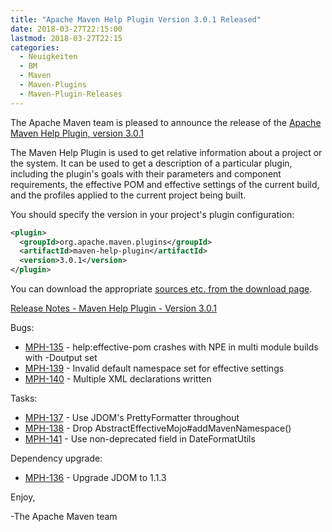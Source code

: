 ```yaml
---
title: "Apache Maven Help Plugin Version 3.0.1 Released"
date: 2018-03-27T22:15:00
lastmod: 2018-03-27T22:15
categories:
  - Neuigkeiten
  - BM
  - Maven
  - Maven-Plugins
  - Maven-Plugin-Releases
---
```

The Apache Maven team is pleased to announce the release of the 
[Apache Maven Help Plugin, version 3.0.1](https://maven.apache.org/plugins/maven-help-plugin/)

The Maven Help Plugin is used to get relative information about a project or
the system. It can be used to get a description of a particular plugin,
including the plugin's goals with their parameters and component requirements,
the effective POM and effective settings of the current build, and the profiles
applied to the current project being built.

You should specify the version in your project's plugin configuration:

```xml
<plugin>
  <groupId>org.apache.maven.plugins</groupId>
  <artifactId>maven-help-plugin</artifactId>
  <version>3.0.1</version>
</plugin>
```

You can download the appropriate [sources etc. from the download page](https://maven.apache.org/plugins/maven-help-plugin/download.cgi).
 

<!-- more -->

[Release Notes - Maven Help Plugin - Version 3.0.1](https://issues.apache.org/jira/secure/ReleaseNote.jspa?projectId=12317522&version=12342960)

Bugs:

 * [MPH-135](https://issues.apache.org/jira/browse/MPH-135) - help:effective-pom crashes with NPE in multi module builds with -Doutput set
 * [MPH-139](https://issues.apache.org/jira/browse/MPH-139) - Invalid default namespace set for effective settings
 * [MPH-140](https://issues.apache.org/jira/browse/MPH-140) - Multiple XML declarations written

Tasks:

 * [MPH-137](https://issues.apache.org/jira/browse/MPH-137) - Use JDOM's PrettyFormatter throughout
 * [MPH-138](https://issues.apache.org/jira/browse/MPH-138) - Drop AbstractEffectiveMojo#addMavenNamespace()
 * [MPH-141](https://issues.apache.org/jira/browse/MPH-141) - Use non-deprecated field in DateFormatUtils

Dependency upgrade:

 * [MPH-136](https://issues.apache.org/jira/browse/MPH-136) - Upgrade JDOM to 1.1.3 

Enjoy,

-The Apache Maven team

